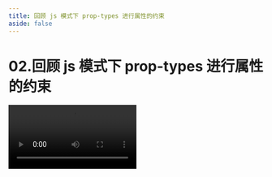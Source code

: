 ```yaml
---
title: 回顾 js 模式下 prop-types 进行属性的约束
aside: false
---
```


# 02.回顾 js 模式下 prop-types 进行属性的约束

<video autoplay src="http://qn.chinavanes.com/interview/react-interview/02.回顾 js 模式下 prop-types 进行属性的约束.mp4" controls controlsList="nodownload" width="50%"/>

